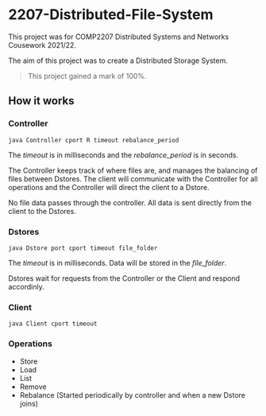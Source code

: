 # 2207-Distributed-File-System

This project was for COMP2207 Distributed Systems and Networks Cousework 2021/22.

The aim of this project was to create a Distributed Storage System.

> This project gained a mark of 100%.

## How it works
### Controller
```
java Controller cport R timeout rebalance_period
```
The _timeout_ is in milliseconds and the _rebalance\_period_ is in seconds.

The Controller keeps track of where files are, and manages the balancing of files between Dstores.
The client will communicate with the Controller for all operations and the Controller will direct the client to a Dstore.

No file data passes through the controller. All data is sent directly from the client to the Dstores.

### Dstores
```
java Dstore port cport timeout file_folder
```
The _timeout_ is in milliseconds. Data will be stored in the _file\_folder_.

Dstores wait for requests from the Controller or the Client and respond accordinly.


### Client
```
java Client cport timeout
```

### Operations
* Store
* Load
* List
* Remove
* Rebalance (Started periodically by controller and when a new Dstore joins)

